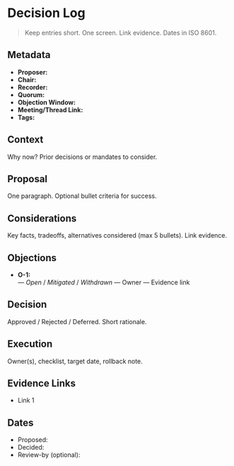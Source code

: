 <!-- status: stub; target: 150+ words -->
<!-- status: stub; target: 150+ words -->
<!-- status: stub; target: 150+ words -->
<!-- status: stub; target: 150+ words -->
<!-- status: stub; target: 150+ words -->
# Decision Log

> Keep entries short. One screen. Link evidence. Dates in ISO 8601.

## Metadata
- **Proposer:**
- **Chair:**
- **Recorder:**
- **Quorum:**
- **Objection Window:**
- **Meeting/Thread Link:**
- **Tags:**

## Context
Why now? Prior decisions or mandates to consider.

## Proposal
One paragraph. Optional bullet criteria for success.

## Considerations
Key facts, tradeoffs, alternatives considered (max 5 bullets). Link evidence.

## Objections
- **O-1:** <summary> — _Open_ / _Mitigated_ / _Withdrawn_ — Owner — Evidence link

## Decision
Approved / Rejected / Deferred. Short rationale.

## Execution
Owner(s), checklist, target date, rollback note.

## Evidence Links
- Link 1

## Dates
- Proposed:
- Decided:
- Review-by (optional):






